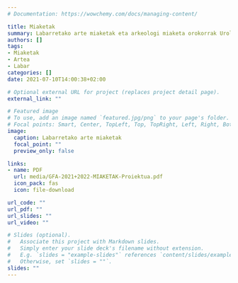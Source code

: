 ```yaml
---
# Documentation: https://wowchemy.com/docs/managing-content/

title: Miaketak
summary: Labarretako arte miaketak eta arkeologi miaketa orokorrak Urola, Deba eta Oriako bailaratan.
authors: []
tags: 
- Miaketak
- Artea
- Labar
categories: []
date: 2021-07-10T14:00:38+02:00

# Optional external URL for project (replaces project detail page).
external_link: ""

# Featured image
# To use, add an image named `featured.jpg/png` to your page's folder.
# Focal points: Smart, Center, TopLeft, Top, TopRight, Left, Right, BottomLeft, Bottom, BottomRight.
image:
  caption: Labarretako arte miaketak
  focal_point: ""
  preview_only: false

links:
- name: PDF
  url: media/GFA-2021+2022-MIAKETAK-Proiektua.pdf
  icon_pack: fas
  icon: file-download

url_code: ""
url_pdf: ""
url_slides: ""
url_video: ""

# Slides (optional).
#   Associate this project with Markdown slides.
#   Simply enter your slide deck's filename without extension.
#   E.g. `slides = "example-slides"` references `content/slides/example-slides.md`.
#   Otherwise, set `slides = ""`.
slides: ""
---
```

